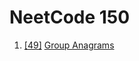 # NeetCode 150
1) [[49]](https://leetcode.com/problems/group-anagrams/description/) [Group Anagrams](./problems/group-anagram.md) 